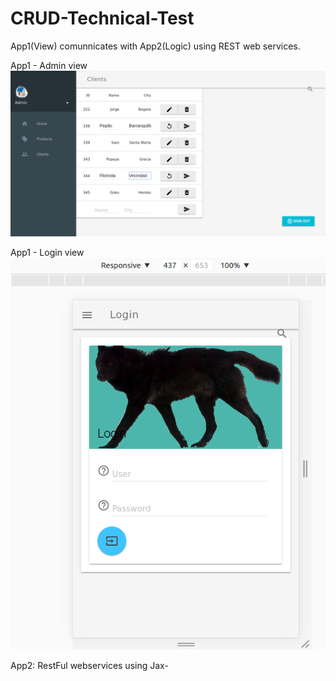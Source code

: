 # CRUD-Technical-Test
App1(View) comunnicates with App2(Logic) using REST web services. 

App1 - Admin view
![alt tag](https://raw.githubusercontent.com/kemquiros/CRUD-Technical-Test/master/App1/web/images/Photo1.png)

App1 - Login view
![alt tag](https://raw.githubusercontent.com/kemquiros/CRUD-Technical-Test/master/App1/web/images/Photo2.png)

App2: RestFul webservices using Jax-
